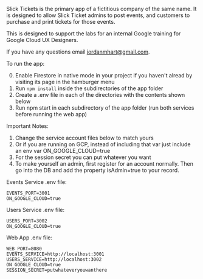 Slick Tickets is the primary app of a fictitious company of the same name. It is designed to allow Slick Ticket admins to post events, and customers to purchase and print tickets for those events.

This is designed to support the labs for an internal Google training for Google Cloud UX Designers.

If you have any questions email jordanmhart@gmail.com.

To run the app:

0. Enable Firestore in native mode in your project if you haven't alread by visiting its page in the hamburger menu
1. Run `npm install` inside the subdirectories of the app folder
2. Create a .env file in each of the directories with the contents shown below
3. Run npm start in each subdirectory of the app folder (run both services before running the web app)

Important Notes:
1. Change the service account files below to match yours
2. Or if you are running on GCP, instead of including that var just include an env var ON_GOOGLE_CLOUD=true
3. For the session secret you can put whatever you want
4. To make yourself an admin, first register for an account normally. Then go into the DB and add the property isAdmin=true to your record.

Events Service .env file:

```
EVENTS_PORT=3001
ON_GOOGLE_CLOUD=true
```

Users Service .env file:

```
USERS_PORT=3002
ON_GOOGLE_CLOUD=true
```

Web App .env file:

```
WEB_PORT=8080
EVENTS_SERVICE=http://localhost:3001
USERS_SERVICE=http://localhost:3002
ON_GOOGLE_CLOUD=true
SESSION_SECRET=putwhateveryouwanthere
```
